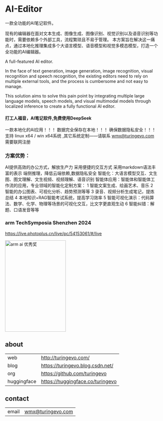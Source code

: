 # AI-Editor
一款全功能的AI笔记软件。

现有的编辑器在面对文本生成、图像生成、图像识别、视觉识别以及语音识别等功能时，需要依赖多个外部工具，流程繁琐且不易于管理。
本方案旨在解决这一痛点，通过本地化推理集成多个大语言模型、语音模型和视觉多模态模型，打造一个全功能的AI编辑器。

A full-featured AI editor.

In the face of text generation, image generation, image recognition, visual recognition and speech recognition, the existing editors need to rely on multiple external tools, and the process is cumbersome and not easy to manage. 

This solution aims to solve this pain point by integrating multiple large language models, speech models, and visual multimodal models through localized inference to create a fully functional AI editor.

#### 打工人福音，AI笔记软件,免费使用DeepSeek
一款本地化的AI应用！！！
数据完全保存在本地！！！
确保数据隐私安全！！！
支持 linux x64 / win x64系统 ,其它系统定制——请联系 wmx@turingevo.com
需要联网注册

### 方案优势：
AI提供高效的办公方式，解放生产力
采用便捷的交互方式
采用markdown语法丰富的表示
端侧推理，降低云端依赖,数据隐私安全
智能化：大语言模型交互、文生图、图文理解、文生视频、视频理解、语音识别
智能体应用：智能体和智能体工作流的应用，专业领域的智能化定制方案：
  1 智能文案生成、绘画艺术、音乐
  2 智能的办公图表、可视化分析、趋势预测等等
  3 录音、视频分析生成笔记，提炼总结
  4 本地知识+RAG智能考试系统，提高学习效率
  5 智能可视化演示：代码算法、数学、化学、物理等场景的可视化交互，比文字更直观生动
  6 智能纠错：解题、口语发音等等



### arm TechSymposia Shenzhen 2024 
https://live.photoplus.cn/live/pc/54153061/#/live

<img src="https://github.com/user-attachments/assets/5799f765-1561-4677-9c93-2c772aae41fe" alt="arm ai 优秀奖" width="200" height="300">


## about
| | |
|-|-|
|web | http://turingevo.com/
|blog | https://turingevo.blog.csdn.net/
|org | https://github.com/turingevo
|huggingface | https://huggingface.co/turingevo


## contact
| | |
|-|-|
|email | wmx@turingevo.com 
